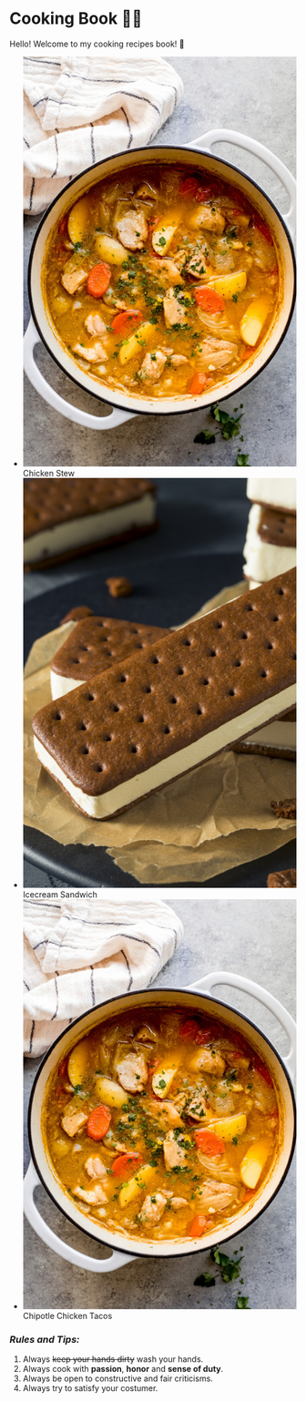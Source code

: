 # Cooking Book :man_cook:

Hello! Welcome to my cooking recipes book! :wave:

- [![Chicken Stew](images/chickenstew.jpg)](https://www.littlebroken.com/one-pot-chicken-stew/) Chicken Stew
- [![Icecream Sandwich](images/sandwich.jpg)](https://makeyourmeals.com/homemade-ice-cream-sandwich/) Icecream Sandwich
- [![Chipotle Chicken Tacos](images/chipotle.jpg)](https://www.littlebroken.com/chipotle-chicken-tacos/) Chipotle Chicken Tacos

### ***Rules and Tips:***

1. Always ~~keep your hands dirty~~ wash your hands.
2. Always cook with **passion**, **honor** and **sense of duty**.
3. Always be open to constructive and fair criticisms.
4. Always try to satisfy your costumer.